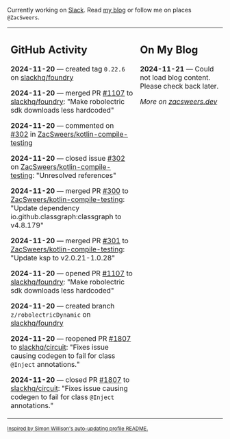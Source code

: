 Currently working on [Slack](https://slack.com/). Read [my blog](https://zacsweers.dev/) or follow me on places `@ZacSweers`.

<table><tr><td valign="top" width="60%">

## GitHub Activity
<!-- githubActivity starts -->
**2024-11-20** — created tag `0.22.6` on [slackhq/foundry](https://github.com/slackhq/foundry)

**2024-11-20** — merged PR [#1107](https://github.com/slackhq/foundry/pull/1107) to [slackhq/foundry](https://github.com/slackhq/foundry): "Make robolectric sdk downloads less hardcoded"

**2024-11-20** — commented on [#302](https://github.com/ZacSweers/kotlin-compile-testing/issues/302#issuecomment-2489261622) in [ZacSweers/kotlin-compile-testing](https://github.com/ZacSweers/kotlin-compile-testing)

**2024-11-20** — closed issue [#302](https://github.com/ZacSweers/kotlin-compile-testing/issues/302) on [ZacSweers/kotlin-compile-testing](https://github.com/ZacSweers/kotlin-compile-testing): "Unresolved references"

**2024-11-20** — merged PR [#300](https://github.com/ZacSweers/kotlin-compile-testing/pull/300) to [ZacSweers/kotlin-compile-testing](https://github.com/ZacSweers/kotlin-compile-testing): "Update dependency io.github.classgraph:classgraph to v4.8.179"

**2024-11-20** — merged PR [#301](https://github.com/ZacSweers/kotlin-compile-testing/pull/301) to [ZacSweers/kotlin-compile-testing](https://github.com/ZacSweers/kotlin-compile-testing): "Update ksp to v2.0.21-1.0.28"

**2024-11-20** — opened PR [#1107](https://github.com/slackhq/foundry/pull/1107) to [slackhq/foundry](https://github.com/slackhq/foundry): "Make robolectric sdk downloads less hardcoded"

**2024-11-20** — created branch `z/robolectricDynamic` on [slackhq/foundry](https://github.com/slackhq/foundry)

**2024-11-20** — reopened PR [#1807](https://github.com/slackhq/circuit/pull/1807) to [slackhq/circuit](https://github.com/slackhq/circuit): "Fixes issue causing codegen to fail for class `@Inject` annotations."

**2024-11-20** — closed PR [#1807](https://github.com/slackhq/circuit/pull/1807) to [slackhq/circuit](https://github.com/slackhq/circuit): "Fixes issue causing codegen to fail for class `@Inject` annotations."
<!-- githubActivity ends -->
</td><td valign="top" width="40%">

## On My Blog
<!-- blog starts -->
**2024-11-21** — Could not load blog content. Please check back later.
<!-- blog ends -->
_More on [zacsweers.dev](https://zacsweers.dev/)_
</td></tr></table>

<sub><a href="https://simonwillison.net/2020/Jul/10/self-updating-profile-readme/">Inspired by Simon Willison's auto-updating profile README.</a></sub>